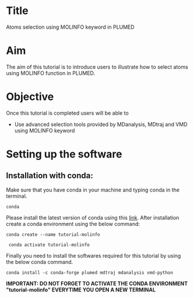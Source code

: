 # Title
Atoms selection using MOLINFO keyword in PLUMED

# Aim
The aim of this tutorial is to introduce users to illustrate how to select atoms using MOLINFO function in PLUMED.

# Objective
Once this tutorial is completed users will be able to
- Use advanced selection tools provided by MDanalysis, MDtraj and VMD using MOLINFO keyword

# Setting up the software
## Installation with conda:
Make sure that you have conda in your machine and typing conda in the terminal.

``` conda ```

Please install the latest version of conda using this [link](https://docs.conda.io/en/latest/miniconda.html). After installation create a conda environment using the below command:

``` conda create --name tutorial-molinfo ```

``` conda activate tutorial-molinfo```

Finally you need to install the softwares required for this tutorial by using the below conda command.

``` conda install -c conda-forge plumed mdtraj mdanalysis vmd-python ```

**IMPORTANT: DO NOT FORGET TO ACTIVATE THE CONDA ENVIRONMENT "tutorial-molinfo" EVERYTIME YOU OPEN A NEW TERMINAL**

